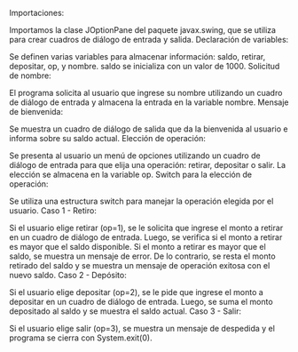 Importaciones:

Importamos la clase JOptionPane del paquete javax.swing, que se utiliza para crear cuadros de diálogo de entrada y salida.
Declaración de variables:

Se definen varias variables para almacenar información: saldo, retirar, depositar, op, y nombre. saldo se inicializa con un valor de 1000.
Solicitud de nombre:

El programa solicita al usuario que ingrese su nombre utilizando un cuadro de diálogo de entrada y almacena la entrada en la variable nombre.
Mensaje de bienvenida:

Se muestra un cuadro de diálogo de salida que da la bienvenida al usuario e informa sobre su saldo actual.
Elección de operación:

Se presenta al usuario un menú de opciones utilizando un cuadro de diálogo de entrada para que elija una operación: retirar, depositar o salir. La elección se almacena en la variable op.
Switch para la elección de operación:

Se utiliza una estructura switch para manejar la operación elegida por el usuario.
Caso 1 - Retiro:

Si el usuario elige retirar (op=1), se le solicita que ingrese el monto a retirar en un cuadro de diálogo de entrada. Luego, se verifica si el monto a retirar es mayor que el saldo disponible.
Si el monto a retirar es mayor que el saldo, se muestra un mensaje de error. De lo contrario, se resta el monto retirado del saldo y se muestra un mensaje de operación exitosa con el nuevo saldo.
Caso 2 - Depósito:

Si el usuario elige depositar (op=2), se le pide que ingrese el monto a depositar en un cuadro de diálogo de entrada. Luego, se suma el monto depositado al saldo y se muestra el saldo actual.
Caso 3 - Salir:

Si el usuario elige salir (op=3), se muestra un mensaje de despedida y el programa se cierra con System.exit(0).